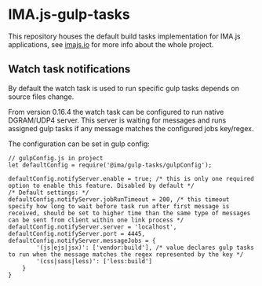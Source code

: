 # IMA.js-gulp-tasks

This repository houses the default build tasks implementation for IMA.js
applications, see [imajs.io](https://imajs.io/) for more info about the whole project.

## Watch task notifications

By default the watch task is used to run specific gulp tasks depends on source files change.

From version 0.16.4 the watch task can be configured to run native DGRAM/UDP4 server. This server is waiting for messages and runs assigned gulp tasks if any message matches the configured jobs key/regex.

The configuration can be set in gulp config:

```
// gulpConfig.js in project
let defaultConfig = require('@ima/gulp-tasks/gulpConfig');

defaultConfig.notifyServer.enable = true; /* this is only one required option to enable this feature. Disabled by default */
/* Default settings: */
defaultConfig.notifyServer.jobRunTimeout = 200, /* this timeout specify how long to wait before task run after first message is received, should be set to higher time than the same type of messages can be sent from client within one link process */
defaultConfig.notifyServer.server = 'localhost',
defaultConfig.notifyServer.port = 4445,
defaultConfig.notifyServer.messageJobs = {
        '(js|ejs|jsx)': ['vendor:build'], /* value declares gulp tasks to run when the message matches the regex represented by the key */
        '(css|sass|less)': ['less:build']
    }
}
```
